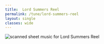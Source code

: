 ```yaml
---
title:  Lord Summers Reel
permalink: /tune/lord-summers-reel
layout: single
classes: wide
---
```


<img src="/tune/scan/lord-summers-reel.jpg" alt="scanned sheet music for Lord Summers Reel">

